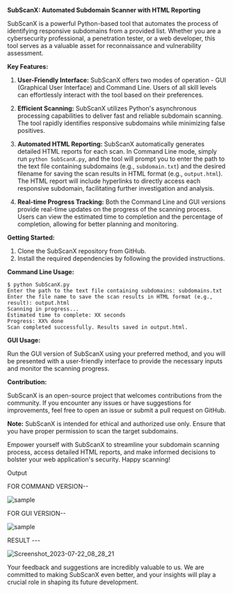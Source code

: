 **SubScanX: Automated Subdomain Scanner with HTML Reporting**

SubScanX is a powerful Python-based tool that automates the process of identifying responsive subdomains from a provided list. Whether you are a cybersecurity professional, a penetration tester, or a web developer, this tool serves as a valuable asset for reconnaissance and vulnerability assessment.

**Key Features:**

1. **User-Friendly Interface:** SubScanX offers two modes of operation - GUI (Graphical User Interface) and Command Line. Users of all skill levels can effortlessly interact with the tool based on their preferences.

2. **Efficient Scanning:** SubScanX utilizes Python's asynchronous processing capabilities to deliver fast and reliable subdomain scanning. The tool rapidly identifies responsive subdomains while minimizing false positives.

3. **Automated HTML Reporting:** SubScanX automatically generates detailed HTML reports for each scan. In Command Line mode, simply run `python SubScanX.py`, and the tool will prompt you to enter the path to the text file containing subdomains (e.g., `subdomain.txt`) and the desired filename for saving the scan results in HTML format (e.g., `output.html`). The HTML report will include hyperlinks to directly access each responsive subdomain, facilitating further investigation and analysis.

4. **Real-time Progress Tracking:** Both the Command Line and GUI versions provide real-time updates on the progress of the scanning process. Users can view the estimated time to completion and the percentage of completion, allowing for better planning and monitoring.

**Getting Started:**

1. Clone the SubScanX repository from GitHub.
2. Install the required dependencies by following the provided instructions.

**Command Line Usage:**

```
$ python SubScanX.py
Enter the path to the text file containing subdomains: subdomains.txt
Enter the file name to save the scan results in HTML format (e.g., result): output.html
Scanning in progress...
Estimated time to complete: XX seconds
Progress: XX% done
Scan completed successfully. Results saved in output.html.
```

**GUI Usage:**

Run the GUI version of SubScanX using your preferred method, and you will be presented with a user-friendly interface to provide the necessary inputs and monitor the scanning progress.

**Contribution:**

SubScanX is an open-source project that welcomes contributions from the community. If you encounter any issues or have suggestions for improvements, feel free to open an issue or submit a pull request on GitHub.

**Note:** SubScanX is intended for ethical and authorized use only. Ensure that you have proper permission to scan the target subdomains.

Empower yourself with SubScanX to streamline your subdomain scanning process, access detailed HTML reports, and make informed decisions to bolster your web application's security. Happy scanning!




Output 

FOR COMMAND VERSION--

![sample](https://github.com/Aniruddhpathak404/SubScanX/assets/101852962/5bcbcb86-1cd7-4dd2-8383-e917c736e275)


FOR GUI VERSION-- 

![sample](https://github.com/Aniruddhpathak404/SubScanX/assets/101852962/20031a70-203d-433d-a391-e7632a73bc60)



RESULT ---

![Screenshot_2023-07-22_08_28_21](https://github.com/Aniruddhpathak404/SubScanX/assets/101852962/8585a66c-a390-4882-b501-d6c03f72dd9c)


Your feedback and suggestions are incredibly valuable to us. We are committed to making SubScanX even better, and your insights will play a crucial role in shaping its future development.









